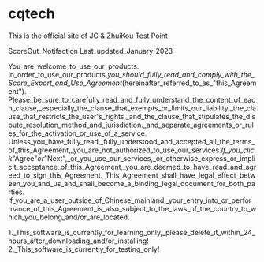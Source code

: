 # cqtech
This is the official site of JC &amp; ZhuiKou Test Point

ScoreOut_Notifaction
Last_updated_January_2023

You_are_welcome_to_use_our_products.
In_order_to_use_our_products,_you_should_fully_read_and_comply_with_the_Score_Export_and_Use_Agreement_(hereinafter_referred_to_as_"this_Agreement").
Please_be_sure_to_carefully_read_and_fully_understand_the_content_of_each_clause,_especially_the_clause_that_exempts_or_limits_our_liability,_the_clause_that_restricts_the_user's_rights,_and_the_clause_that_stipulates_the_dispute_resolution_method_and_jurisdiction._and_separate_agreements_or_rules_for_the_activation_or_use_of_a_service.
Unless_you_have_fully_read,_fully_understood_and_accepted_all_the_terms_of_this_Agreement,_you_are_not_authorized_to_use_our_services._If_you_click_"Agree"_or_"Next",_or_you_use_our_services,_or_otherwise_express_or_implicit_acceptance_of_this_Agreement,_you_are_deemed_to_have_read_and_agreed_to_sign_this_Agreement._This_Agreement_shall_have_legal_effect_between_you_and_us_and_shall_become_a_binding_legal_document_for_both_parties.
If_you_are_a_user_outside_of_Chinese_mainland,_your_entry_into_or_performance_of_this_Agreement_is_also_subject_to_the_laws_of_the_country_to_which_you_belong_and/or_are_located.

1._This_software_is_currently_for_learning_only,_please_delete_it_within_24_hours_after_downloading_and/or_installing!
2._This_software_is_currently_for_testing_only!

